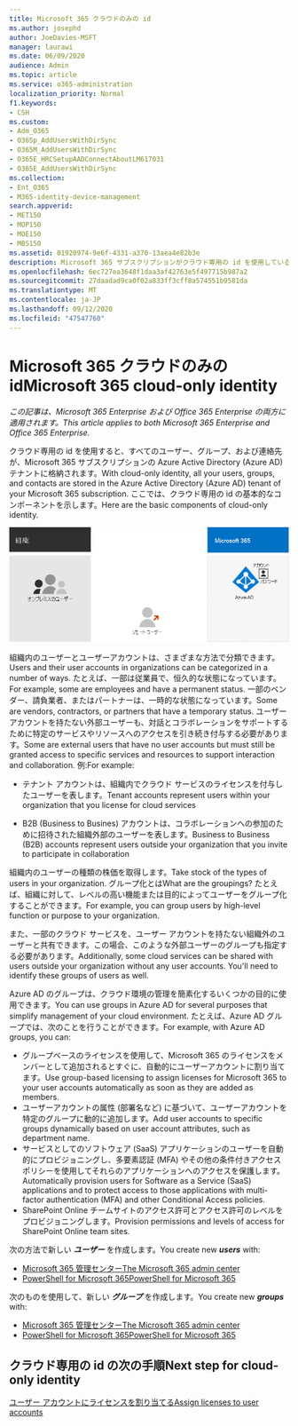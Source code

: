 ```yaml
---
title: Microsoft 365 クラウドのみの id
ms.author: josephd
author: JoeDavies-MSFT
manager: laurawi
ms.date: 06/09/2020
audience: Admin
ms.topic: article
ms.service: o365-administration
localization_priority: Normal
f1.keywords:
- CSH
ms.custom:
- Adm_O365
- O365p_AddUsersWithDirSync
- O365M_AddUsersWithDirSync
- O365E_HRCSetupAADConnectAboutLM617031
- O365E_AddUsersWithDirSync
ms.collection:
- Ent_O365
- M365-identity-device-management
search.appverid:
- MET150
- MOP150
- MOE150
- MBS150
ms.assetid: 01920974-9e6f-4331-a370-13aea4e82b3e
description: Microsoft 365 サブスクリプションがクラウド専用の id を使用しているときに、ユーザーとグループを作成する方法について説明します。
ms.openlocfilehash: 6ec727ea3648f1daa3af42763e5f497715b987a2
ms.sourcegitcommit: 27daadad9ca0f02a833ff3cff8a574551b9581da
ms.translationtype: MT
ms.contentlocale: ja-JP
ms.lasthandoff: 09/12/2020
ms.locfileid: "47547760"
---
```

# <a name="microsoft-365-cloud-only-identity"></a><span data-ttu-id="47762-103">Microsoft 365 クラウドのみの id</span><span class="sxs-lookup"><span data-stu-id="47762-103">Microsoft 365 cloud-only identity</span></span>

<span data-ttu-id="47762-104">*この記事は、Microsoft 365 Enterprise および Office 365 Enterprise の両方に適用されます。*</span><span class="sxs-lookup"><span data-stu-id="47762-104">*This article applies to both Microsoft 365 Enterprise and Office 365 Enterprise.*</span></span>

<span data-ttu-id="47762-105">クラウド専用の id を使用すると、すべてのユーザー、グループ、および連絡先が、Microsoft 365 サブスクリプションの Azure Active Directory (Azure AD) テナントに格納されます。</span><span class="sxs-lookup"><span data-stu-id="47762-105">With cloud-only identity, all your users, groups, and contacts are stored in the Azure Active Directory (Azure AD) tenant of your Microsoft 365 subscription.</span></span> <span data-ttu-id="47762-106">ここでは、クラウド専用の id の基本的なコンポーネントを示します。</span><span class="sxs-lookup"><span data-stu-id="47762-106">Here are the basic components of cloud-only identity.</span></span>
 
![クラウド専用の id の基本コンポーネント](../media/about-microsoft-365-identity/cloud-only-identity.png)

<span data-ttu-id="47762-108">組織内のユーザーとユーザーアカウントは、さまざまな方法で分類できます。</span><span class="sxs-lookup"><span data-stu-id="47762-108">Users and their user accounts in organizations can be categorized in a number of ways.</span></span> <span data-ttu-id="47762-109">たとえば、一部は従業員で、恒久的な状態になっています。</span><span class="sxs-lookup"><span data-stu-id="47762-109">For example, some are employees and have a permanent status.</span></span> <span data-ttu-id="47762-110">一部のベンダー、請負業者、またはパートナーは、一時的な状態になっています。</span><span class="sxs-lookup"><span data-stu-id="47762-110">Some are vendors, contractors, or partners that have a temporary status.</span></span> <span data-ttu-id="47762-111">ユーザーアカウントを持たない外部ユーザーも、対話とコラボレーションをサポートするために特定のサービスやリソースへのアクセスを引き続き付与する必要があります。</span><span class="sxs-lookup"><span data-stu-id="47762-111">Some are external users that have no user accounts but must still be granted access to specific services and resources to support interaction and collaboration.</span></span> <span data-ttu-id="47762-112">例:</span><span class="sxs-lookup"><span data-stu-id="47762-112">For example:</span></span>

- <span data-ttu-id="47762-113">テナント アカウントは、組織内でクラウド サービスのライセンスを付与したユーザーを表します。</span><span class="sxs-lookup"><span data-stu-id="47762-113">Tenant accounts represent users within your organization that you license for cloud services</span></span>

- <span data-ttu-id="47762-114">B2B (Business to Busines) アカウントは、コラボレーションへの参加のために招待された組織外部のユーザーを表します。</span><span class="sxs-lookup"><span data-stu-id="47762-114">Business to Business (B2B) accounts represent users outside your organization that you invite to participate in collaboration</span></span>

<span data-ttu-id="47762-115">組織内のユーザーの種類の株価を取得します。</span><span class="sxs-lookup"><span data-stu-id="47762-115">Take stock of the types of users in your organization.</span></span> <span data-ttu-id="47762-116">グループ化とは</span><span class="sxs-lookup"><span data-stu-id="47762-116">What are the groupings?</span></span> <span data-ttu-id="47762-117">たとえば、組織に対して、レベルの高い機能または目的によってユーザーをグループ化することができます。</span><span class="sxs-lookup"><span data-stu-id="47762-117">For example, you can group users by high-level function or purpose to your organization.</span></span>

<span data-ttu-id="47762-p104">また、一部のクラウド サービスを、ユーザー アカウントを持たない組織外のユーザーと共有できます。この場合、このような外部ユーザーのグループも指定する必要があります。</span><span class="sxs-lookup"><span data-stu-id="47762-p104">Additionally, some cloud services can be shared with users outside your organization without any user accounts. You'll need to identify these groups of users as well.</span></span>

<span data-ttu-id="47762-120">Azure AD のグループは、クラウド環境の管理を簡素化するいくつかの目的に使用できます。</span><span class="sxs-lookup"><span data-stu-id="47762-120">You can use groups in Azure AD for several purposes that simplify management of your cloud environment.</span></span> <span data-ttu-id="47762-121">たとえば、Azure AD グループでは、次のことを行うことができます。</span><span class="sxs-lookup"><span data-stu-id="47762-121">For example, with Azure AD groups, you can:</span></span>

- <span data-ttu-id="47762-122">グループベースのライセンスを使用して、Microsoft 365 のライセンスをメンバーとして追加されるとすぐに、自動的にユーザーアカウントに割り当てます。</span><span class="sxs-lookup"><span data-stu-id="47762-122">Use group-based licensing to assign licenses for Microsoft 365 to your user accounts automatically as soon as they are added as members.</span></span>
- <span data-ttu-id="47762-123">ユーザーアカウントの属性 (部署名など) に基づいて、ユーザーアカウントを特定のグループに動的に追加します。</span><span class="sxs-lookup"><span data-stu-id="47762-123">Add user accounts to specific groups dynamically based on user account attributes, such as department name.</span></span>
- <span data-ttu-id="47762-124">サービスとしてのソフトウェア (SaaS) アプリケーションのユーザーを自動的にプロビジョニングし、多要素認証 (MFA) やその他の条件付きアクセスポリシーを使用してそれらのアプリケーションへのアクセスを保護します。</span><span class="sxs-lookup"><span data-stu-id="47762-124">Automatically provision users for Software as a Service (SaaS) applications and to protect access to those applications with multi-factor authentication (MFA) and other Conditional Access policies.</span></span>
- <span data-ttu-id="47762-125">SharePoint Online チームサイトのアクセス許可とアクセス許可のレベルをプロビジョニングします。</span><span class="sxs-lookup"><span data-stu-id="47762-125">Provision permissions and levels of access for SharePoint Online team sites.</span></span>

<span data-ttu-id="47762-126">次の方法で新しい ***ユーザー*** を作成します。</span><span class="sxs-lookup"><span data-stu-id="47762-126">You create new ***users*** with:</span></span>

- [<span data-ttu-id="47762-127">Microsoft 365 管理センター</span><span class="sxs-lookup"><span data-stu-id="47762-127">The Microsoft 365 admin center</span></span>](https://docs.microsoft.com/office365/admin/add-users/add-users)
- [<span data-ttu-id="47762-128">PowerShell for Microsoft 365</span><span class="sxs-lookup"><span data-stu-id="47762-128">PowerShell for Microsoft 365</span></span>](create-user-accounts-with-microsoft-365-powershell.md)

<span data-ttu-id="47762-129">次のものを使用して、新しい ***グループ*** を作成します。</span><span class="sxs-lookup"><span data-stu-id="47762-129">You create new ***groups*** with:</span></span>

- [<span data-ttu-id="47762-130">Microsoft 365 管理センター</span><span class="sxs-lookup"><span data-stu-id="47762-130">The Microsoft 365 admin center</span></span>](https://docs.microsoft.com/office365/admin/create-groups/create-groups)
- [<span data-ttu-id="47762-131">PowerShell for Microsoft 365</span><span class="sxs-lookup"><span data-stu-id="47762-131">PowerShell for Microsoft 365</span></span>](manage-microsoft-365-groups-with-powershell.md)


## <a name="next-step-for-cloud-only-identity"></a><span data-ttu-id="47762-132">クラウド専用の id の次の手順</span><span class="sxs-lookup"><span data-stu-id="47762-132">Next step for cloud-only identity</span></span>

[<span data-ttu-id="47762-133">ユーザー アカウントにライセンスを割り当てる</span><span class="sxs-lookup"><span data-stu-id="47762-133">Assign licenses to user accounts</span></span>](assign-licenses-to-user-accounts.md)
